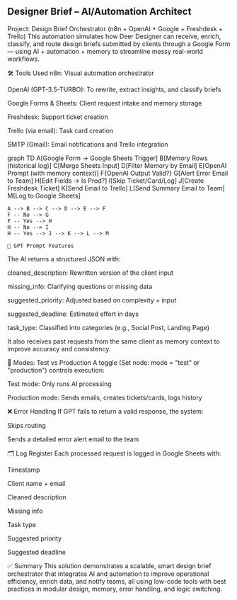 ## Designer Brief – AI/Automation Architect
Project: Design Brief Orchestrator (n8n + OpenAI + Google + Freshdesk + Trello)
This automation simulates how Deer Designer can receive, enrich, classify, and route design briefs submitted by clients through a Google Form — using AI + automation + memory to streamline messy real-world workflows.

🛠 Tools Used
n8n: Visual automation orchestrator

OpenAI (GPT-3.5-TURBO): To rewrite, extract insights, and classify briefs

Google Forms & Sheets: Client request intake and memory storage

Freshdesk: Support ticket creation

Trello (via email): Task card creation

SMTP (Gmail): Email notifications and Trello integration

graph TD
    A[Google Form → Google Sheets Trigger]
    B[Memory Rows (historical log)]
    C[Merge Sheets Input]
    D[Filter Memory by Email]
    E[OpenAI Prompt (with memory context)]
    F{OpenAI Output Valid?}
    G[Alert Error Email to Team]
    H[Edit Fields → Is Prod?]
    I[Skip Ticket/Card/Log]
    J[Create Freshdesk Ticket]
    K[Send Email to Trello]
    L[Send Summary Email to Team]
    M[Log to Google Sheets]

    A --> B --> C --> D --> E --> F
    F -- No --> G
    F -- Yes --> H
    H -- No --> I
    H -- Yes --> J --> K --> L --> M

    🧠 GPT Prompt Features
The AI returns a structured JSON with:

cleaned_description: Rewritten version of the client input

missing_info: Clarifying questions or missing data

suggested_priority: Adjusted based on complexity + input

suggested_deadline: Estimated effort in days

task_type: Classified into categories (e.g., Social Post, Landing Page)

It also receives past requests from the same client as memory context to improve accuracy and consistency.

🔄 Modes: Test vs Production
A toggle (Set node: mode = "test" or "production") controls execution:

Test mode: Only runs AI processing

Production mode: Sends emails, creates tickets/cards, logs history

❌ Error Handling
If GPT fails to return a valid response, the system:

Skips routing

Sends a detailed error alert email to the team

🗂 Log Register
Each processed request is logged in Google Sheets with:

Timestamp

Client name + email

Cleaned description

Missing info

Task type

Suggested priority

Suggested deadline

✅ Summary
This solution demonstrates a scalable, smart design brief orchestrator that integrates AI and automation to improve operational efficiency, enrich data, and notify teams, all using low-code tools with best practices in modular design, memory, error handling, and logic switching.
